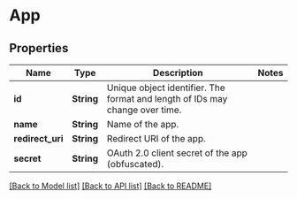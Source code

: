 # App

## Properties

Name | Type | Description | Notes
------------ | ------------- | ------------- | -------------
**id** | **String** | Unique object identifier. The format and length of IDs may change over time. | 
**name** | **String** | Name of the app. | 
**redirect_uri** | **String** | Redirect URI of the app. | 
**secret** | **String** | OAuth 2.0 client secret of the app (obfuscated). | 

[[Back to Model list]](../README.md#documentation-for-models) [[Back to API list]](../README.md#documentation-for-api-endpoints) [[Back to README]](../README.md)


